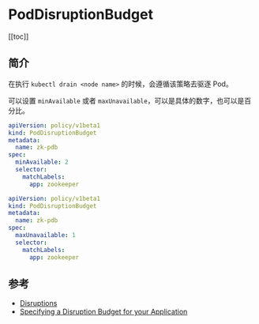 # PodDisruptionBudget

[[toc]]

## 简介

在执行 `kubectl drain <node name>` 的时候，会遵循该策略去驱逐 Pod。

可以设置 `minAvailable` 或者 `maxUnavailable`，可以是具体的数字，也可以是百分比。

```yaml
apiVersion: policy/v1beta1
kind: PodDisruptionBudget
metadata:
  name: zk-pdb
spec:
  minAvailable: 2
  selector:
    matchLabels:
      app: zookeeper
```

```yaml
apiVersion: policy/v1beta1
kind: PodDisruptionBudget
metadata:
  name: zk-pdb
spec:
  maxUnavailable: 1
  selector:
    matchLabels:
      app: zookeeper
```

## 参考

- [Disruptions](https://kubernetes.io/docs/concepts/workloads/pods/disruptions/)
- [Specifying a Disruption Budget for your Application](https://kubernetes.io/docs/tasks/run-application/configure-pdb/)